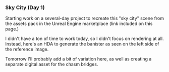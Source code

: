 ### Sky City (Day 1)

Starting work on a several-day project to recreate this "sky city"
scene from the assets pack in the Unreal Engine marketplace (link
included on this page.)

I didn't have a ton of time to work today, so I didn't focus on
rendering at all. Instead, here's an HDA to generate the banister
as seen on the left side of the reference image.

Tomorrow I'll probably add a bit of variation here, as well as
creating a separate digital asset for the chasm bridges.
